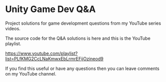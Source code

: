 # Unity Game Dev Q&A

Project solutions for game development questions from my YouTube series videos.

The source code for the Q&amp;A solutions is here and this is the YouTube playlist. 

https://www.youtube.com/playlist?list=PLfKMG2CcLNaKmwxEbLrmrEFijOzineod9

If you find this useful or have any questions then you can leave comments on my YouTube channel.

